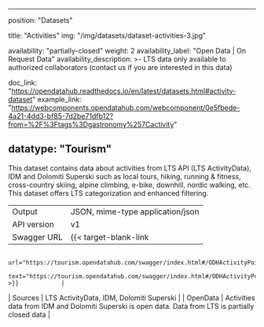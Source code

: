 <!--
SPDX-FileCopyrightText: NOI Techpark <digital@noi.bz.it>

SPDX-License-Identifier: CC0-1.0
-->

---
position: "Datasets"

title: "Activities"
img: "/img/datasets/dataset-activities-3.jpg"

availability: "partially-closed"
weight: 2
availability_label: "Open Data | On Request Data"
availability_description: >-
    LTS data only available to authorized collaborators
    (<a class="dataset-mailto">contact&nbsp;us</a>
    if you are interested in this data)
    
doc_link: "https://opendatahub.readthedocs.io/en/latest/datasets.html#activity-dataset"
example_link: "https://webcomponents.opendatahub.com/webcomponent/0e5fbede-4a21-4dd3-bf85-7d2be71dfb12?from=%2F%3Ftags%3Dgastronomy%257Cactivity"

datatype: "Tourism"
---

This dataset contains data about activities from LTS API (LTS ActivityData), IDM and Dolomiti Superski such as local tours, hiking, running & fitness, cross-country skiing, alpine climbing, e-bike, downhill, nordic walking, etc. This dataset offers LTS categorization and enhanced filtering.

|             |                                                                                                       |
| :---------- | ----------------------------------------------------------------------------------------------------- |
| Output      | JSON, mime-type application/json                                                                      |
| API version | v1                                                                                                    |
| Swagger URL | {{< target-blank-link
                        url="https://tourism.opendatahub.com/swagger/index.html#/ODHActivityPoi/get_v1_ODHActivityPoi"
                        text="https://tourism.opendatahub.com/swagger/index.html#/ODHActivityPoi/get_v1_ODHActivityPoi" >}}            |
| Sources     | LTS ActivityData, IDM, Dolomiti Superski                                                              |
| OpenData    | Activities data from IDM and Dolomiti Superski is open data. Data from LTS is partially closed data |
